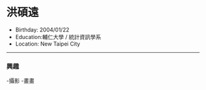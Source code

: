 # 洪碩遠
- Birthday: 2004/01/22
- Education:輔仁大學 / 統計資訊學系
- Location: New Taipei City
<hr>

### 興趣
-攝影
-畫畫
